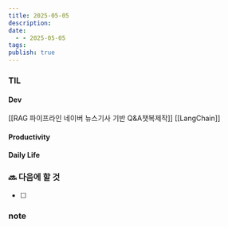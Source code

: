 ```yaml
---
title: 2025-05-05
description: 
date:
  - - 2025-05-05
tags: 
publish: true
---
```




### TIL
#### Dev
[[RAG 파이프라인 네이버 뉴스기사 기반 Q&A챗복제작]]
[[LangChain]]

#### Productivity


#### Daily Life


### 🔜 다음에 할 것
- [ ] 


### note

